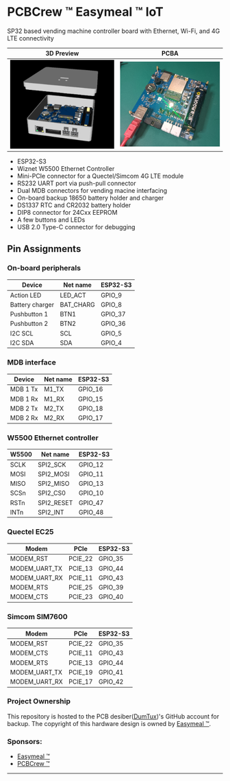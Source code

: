 # PCBCrew ™ Easymeal ™ IoT

SP32 based vending machine controller board with Ethernet, Wi-Fi, and 4G LTE connectivity

| 3D Preview                                                     | PCBA                                                       |
| -------------------------------------------------------------- | ---------------------------------------------------------- |
| ![pcbcrew-easymeal-iot-3d-preview](./doc/image/3d-preview.png) | ![pcbcrew-easymeal-iot-pcb-assembly](./doc/image/pcba.png) |

* ESP32-S3
* Wiznet W5500 Ethernet Controller
* Mini-PCIe connector for a Quectel/Simcom 4G LTE module
* RS232 UART port via push-pull connector
* Dual MDB connectors for vending macine interfacing
* On-board backup 18650 battery holder and charger
* DS1337 RTC and CR2032 battery holder
* DIP8 connector for 24Cxx EEPROM
* A few buttons and LEDs
* USB 2.0 Type-C connector for debugging

## Pin Assignments

### On-board peripherals

| Device          | Net name  | ESP32-S3 |
| --------------- | --------- | -------- |
| Action LED      | LED_ACT   | GPIO_9   |
| Battery charger | BAT_CHARG | GPIO_8   |
| Pushbutton 1    | BTN1      | GPIO_37  |
| Pushbutton 2    | BTN2      | GPIO_36  |
| I2C SCL         | SCL       | GPIO_5   |
| I2C SDA         | SDA       | GPIO_4   |

### MDB interface

| Device          | Net name  | ESP32-S3 |
| --------------- | --------- | -------- |
| MDB 1 Tx        | M1_TX     | GPIO_16  |
| MDB 1 Rx        | M1_RX     | GPIO_15  |
| MDB 2 Tx        | M2_TX     | GPIO_18  |
| MDB 2 Rx        | M2_RX     | GPIO_17  |

### W5500 Ethernet controller

| W5500 | Net name   | ESP32-S3 |
| ----- | ---------- | -------- |
| SCLK  | SPI2_SCK   | GPIO_12  |
| MOSI  | SPI2_MOSI  | GPIO_11  |
| MISO  | SPI2_MISO  | GPIO_13  |
| SCSn  | SPI2_CS0   | GPIO_10  |
| RSTn  | SPI2_RESET | GPIO_47  |
| INTn  | SPI2_INT   | GPIO_48  |

### Quectel EC25

| Modem         | PCIe    | ESP32-S3 |
| ------------- | ------- | -------- |
| MODEM_RST     | PCIE_22 | GPIO_35  |
| MODEM_UART_TX | PCIE_13 | GPIO_44  |
| MODEM_UART_RX | PCIE_11 | GPIO_43  |
| MODEM_RTS     | PCIE_25 | GPIO_39  |
| MODEM_CTS     | PCIE_23 | GPIO_40  |

### Simcom SIM7600

| Modem         | PCIe    | ESP32-S3 |
| ------------- | ------- | -------- |
| MODEM_RST     | PCIE_22 | GPIO_35  |
| MODEM_CTS     | PCIE_11 | GPIO_43  |
| MODEM_RTS     | PCIE_13 | GPIO_44  |
| MODEM_UART_TX | PCIE_19 | GPIO_41  |
| MODEM_UART_RX | PCIE_17 | GPIO_42  |

### Project Ownership

This repository is hosted to the PCB desiber([DumTux](https://github.com/dumtux))'s GitHub account for backup.
The copyright of this hardware design is owned by [Easymeal ™][easymeal].

### Sponsors:

* [Easymeal ™][easymeal]
* [PCBCrew ™][pcbcrew]

---

[pcbcrew]: https://pcbcrew.com
[easymeal]: https://www.easymealco.com
